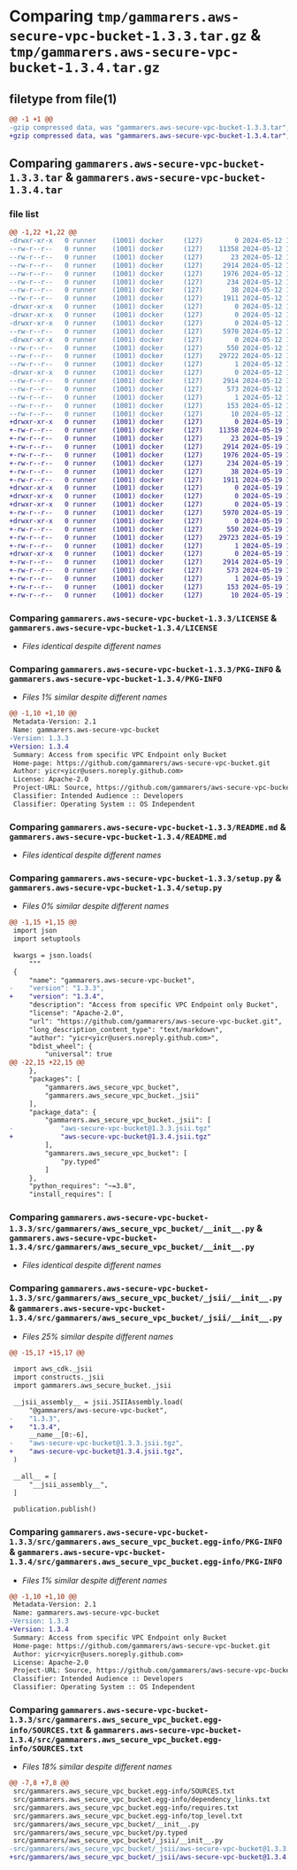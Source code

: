 # Comparing `tmp/gammarers.aws-secure-vpc-bucket-1.3.3.tar.gz` & `tmp/gammarers.aws-secure-vpc-bucket-1.3.4.tar.gz`

## filetype from file(1)

```diff
@@ -1 +1 @@
-gzip compressed data, was "gammarers.aws-secure-vpc-bucket-1.3.3.tar", last modified: Sun May 12 18:23:08 2024, max compression
+gzip compressed data, was "gammarers.aws-secure-vpc-bucket-1.3.4.tar", last modified: Sun May 19 18:22:37 2024, max compression
```

## Comparing `gammarers.aws-secure-vpc-bucket-1.3.3.tar` & `gammarers.aws-secure-vpc-bucket-1.3.4.tar`

### file list

```diff
@@ -1,22 +1,22 @@
-drwxr-xr-x   0 runner    (1001) docker     (127)        0 2024-05-12 18:23:08.676336 gammarers.aws-secure-vpc-bucket-1.3.3/
--rw-r--r--   0 runner    (1001) docker     (127)    11358 2024-05-12 18:22:55.000000 gammarers.aws-secure-vpc-bucket-1.3.3/LICENSE
--rw-r--r--   0 runner    (1001) docker     (127)       23 2024-05-12 18:22:55.000000 gammarers.aws-secure-vpc-bucket-1.3.3/MANIFEST.in
--rw-r--r--   0 runner    (1001) docker     (127)     2914 2024-05-12 18:23:08.676336 gammarers.aws-secure-vpc-bucket-1.3.3/PKG-INFO
--rw-r--r--   0 runner    (1001) docker     (127)     1976 2024-05-12 18:22:55.000000 gammarers.aws-secure-vpc-bucket-1.3.3/README.md
--rw-r--r--   0 runner    (1001) docker     (127)      234 2024-05-12 18:22:55.000000 gammarers.aws-secure-vpc-bucket-1.3.3/pyproject.toml
--rw-r--r--   0 runner    (1001) docker     (127)       38 2024-05-12 18:23:08.676336 gammarers.aws-secure-vpc-bucket-1.3.3/setup.cfg
--rw-r--r--   0 runner    (1001) docker     (127)     1911 2024-05-12 18:22:55.000000 gammarers.aws-secure-vpc-bucket-1.3.3/setup.py
-drwxr-xr-x   0 runner    (1001) docker     (127)        0 2024-05-12 18:23:08.676336 gammarers.aws-secure-vpc-bucket-1.3.3/src/
-drwxr-xr-x   0 runner    (1001) docker     (127)        0 2024-05-12 18:23:08.676336 gammarers.aws-secure-vpc-bucket-1.3.3/src/gammarers/
-drwxr-xr-x   0 runner    (1001) docker     (127)        0 2024-05-12 18:23:08.676336 gammarers.aws-secure-vpc-bucket-1.3.3/src/gammarers/aws_secure_vpc_bucket/
--rw-r--r--   0 runner    (1001) docker     (127)     5970 2024-05-12 18:22:55.000000 gammarers.aws-secure-vpc-bucket-1.3.3/src/gammarers/aws_secure_vpc_bucket/__init__.py
-drwxr-xr-x   0 runner    (1001) docker     (127)        0 2024-05-12 18:23:08.676336 gammarers.aws-secure-vpc-bucket-1.3.3/src/gammarers/aws_secure_vpc_bucket/_jsii/
--rw-r--r--   0 runner    (1001) docker     (127)      550 2024-05-12 18:22:55.000000 gammarers.aws-secure-vpc-bucket-1.3.3/src/gammarers/aws_secure_vpc_bucket/_jsii/__init__.py
--rw-r--r--   0 runner    (1001) docker     (127)    29722 2024-05-12 18:22:55.000000 gammarers.aws-secure-vpc-bucket-1.3.3/src/gammarers/aws_secure_vpc_bucket/_jsii/aws-secure-vpc-bucket@1.3.3.jsii.tgz
--rw-r--r--   0 runner    (1001) docker     (127)        1 2024-05-12 18:22:55.000000 gammarers.aws-secure-vpc-bucket-1.3.3/src/gammarers/aws_secure_vpc_bucket/py.typed
-drwxr-xr-x   0 runner    (1001) docker     (127)        0 2024-05-12 18:23:08.676336 gammarers.aws-secure-vpc-bucket-1.3.3/src/gammarers.aws_secure_vpc_bucket.egg-info/
--rw-r--r--   0 runner    (1001) docker     (127)     2914 2024-05-12 18:23:08.000000 gammarers.aws-secure-vpc-bucket-1.3.3/src/gammarers.aws_secure_vpc_bucket.egg-info/PKG-INFO
--rw-r--r--   0 runner    (1001) docker     (127)      573 2024-05-12 18:23:08.000000 gammarers.aws-secure-vpc-bucket-1.3.3/src/gammarers.aws_secure_vpc_bucket.egg-info/SOURCES.txt
--rw-r--r--   0 runner    (1001) docker     (127)        1 2024-05-12 18:23:08.000000 gammarers.aws-secure-vpc-bucket-1.3.3/src/gammarers.aws_secure_vpc_bucket.egg-info/dependency_links.txt
--rw-r--r--   0 runner    (1001) docker     (127)      153 2024-05-12 18:23:08.000000 gammarers.aws-secure-vpc-bucket-1.3.3/src/gammarers.aws_secure_vpc_bucket.egg-info/requires.txt
--rw-r--r--   0 runner    (1001) docker     (127)       10 2024-05-12 18:23:08.000000 gammarers.aws-secure-vpc-bucket-1.3.3/src/gammarers.aws_secure_vpc_bucket.egg-info/top_level.txt
+drwxr-xr-x   0 runner    (1001) docker     (127)        0 2024-05-19 18:22:37.097258 gammarers.aws-secure-vpc-bucket-1.3.4/
+-rw-r--r--   0 runner    (1001) docker     (127)    11358 2024-05-19 18:22:23.000000 gammarers.aws-secure-vpc-bucket-1.3.4/LICENSE
+-rw-r--r--   0 runner    (1001) docker     (127)       23 2024-05-19 18:22:23.000000 gammarers.aws-secure-vpc-bucket-1.3.4/MANIFEST.in
+-rw-r--r--   0 runner    (1001) docker     (127)     2914 2024-05-19 18:22:37.097258 gammarers.aws-secure-vpc-bucket-1.3.4/PKG-INFO
+-rw-r--r--   0 runner    (1001) docker     (127)     1976 2024-05-19 18:22:23.000000 gammarers.aws-secure-vpc-bucket-1.3.4/README.md
+-rw-r--r--   0 runner    (1001) docker     (127)      234 2024-05-19 18:22:23.000000 gammarers.aws-secure-vpc-bucket-1.3.4/pyproject.toml
+-rw-r--r--   0 runner    (1001) docker     (127)       38 2024-05-19 18:22:37.097258 gammarers.aws-secure-vpc-bucket-1.3.4/setup.cfg
+-rw-r--r--   0 runner    (1001) docker     (127)     1911 2024-05-19 18:22:23.000000 gammarers.aws-secure-vpc-bucket-1.3.4/setup.py
+drwxr-xr-x   0 runner    (1001) docker     (127)        0 2024-05-19 18:22:37.093258 gammarers.aws-secure-vpc-bucket-1.3.4/src/
+drwxr-xr-x   0 runner    (1001) docker     (127)        0 2024-05-19 18:22:37.093258 gammarers.aws-secure-vpc-bucket-1.3.4/src/gammarers/
+drwxr-xr-x   0 runner    (1001) docker     (127)        0 2024-05-19 18:22:37.097258 gammarers.aws-secure-vpc-bucket-1.3.4/src/gammarers/aws_secure_vpc_bucket/
+-rw-r--r--   0 runner    (1001) docker     (127)     5970 2024-05-19 18:22:23.000000 gammarers.aws-secure-vpc-bucket-1.3.4/src/gammarers/aws_secure_vpc_bucket/__init__.py
+drwxr-xr-x   0 runner    (1001) docker     (127)        0 2024-05-19 18:22:37.097258 gammarers.aws-secure-vpc-bucket-1.3.4/src/gammarers/aws_secure_vpc_bucket/_jsii/
+-rw-r--r--   0 runner    (1001) docker     (127)      550 2024-05-19 18:22:23.000000 gammarers.aws-secure-vpc-bucket-1.3.4/src/gammarers/aws_secure_vpc_bucket/_jsii/__init__.py
+-rw-r--r--   0 runner    (1001) docker     (127)    29723 2024-05-19 18:22:23.000000 gammarers.aws-secure-vpc-bucket-1.3.4/src/gammarers/aws_secure_vpc_bucket/_jsii/aws-secure-vpc-bucket@1.3.4.jsii.tgz
+-rw-r--r--   0 runner    (1001) docker     (127)        1 2024-05-19 18:22:23.000000 gammarers.aws-secure-vpc-bucket-1.3.4/src/gammarers/aws_secure_vpc_bucket/py.typed
+drwxr-xr-x   0 runner    (1001) docker     (127)        0 2024-05-19 18:22:37.097258 gammarers.aws-secure-vpc-bucket-1.3.4/src/gammarers.aws_secure_vpc_bucket.egg-info/
+-rw-r--r--   0 runner    (1001) docker     (127)     2914 2024-05-19 18:22:37.000000 gammarers.aws-secure-vpc-bucket-1.3.4/src/gammarers.aws_secure_vpc_bucket.egg-info/PKG-INFO
+-rw-r--r--   0 runner    (1001) docker     (127)      573 2024-05-19 18:22:37.000000 gammarers.aws-secure-vpc-bucket-1.3.4/src/gammarers.aws_secure_vpc_bucket.egg-info/SOURCES.txt
+-rw-r--r--   0 runner    (1001) docker     (127)        1 2024-05-19 18:22:37.000000 gammarers.aws-secure-vpc-bucket-1.3.4/src/gammarers.aws_secure_vpc_bucket.egg-info/dependency_links.txt
+-rw-r--r--   0 runner    (1001) docker     (127)      153 2024-05-19 18:22:37.000000 gammarers.aws-secure-vpc-bucket-1.3.4/src/gammarers.aws_secure_vpc_bucket.egg-info/requires.txt
+-rw-r--r--   0 runner    (1001) docker     (127)       10 2024-05-19 18:22:37.000000 gammarers.aws-secure-vpc-bucket-1.3.4/src/gammarers.aws_secure_vpc_bucket.egg-info/top_level.txt
```

### Comparing `gammarers.aws-secure-vpc-bucket-1.3.3/LICENSE` & `gammarers.aws-secure-vpc-bucket-1.3.4/LICENSE`

 * *Files identical despite different names*

### Comparing `gammarers.aws-secure-vpc-bucket-1.3.3/PKG-INFO` & `gammarers.aws-secure-vpc-bucket-1.3.4/PKG-INFO`

 * *Files 1% similar despite different names*

```diff
@@ -1,10 +1,10 @@
 Metadata-Version: 2.1
 Name: gammarers.aws-secure-vpc-bucket
-Version: 1.3.3
+Version: 1.3.4
 Summary: Access from specific VPC Endpoint only Bucket
 Home-page: https://github.com/gammarers/aws-secure-vpc-bucket.git
 Author: yicr<yicr@users.noreply.github.com>
 License: Apache-2.0
 Project-URL: Source, https://github.com/gammarers/aws-secure-vpc-bucket.git
 Classifier: Intended Audience :: Developers
 Classifier: Operating System :: OS Independent
```

### Comparing `gammarers.aws-secure-vpc-bucket-1.3.3/README.md` & `gammarers.aws-secure-vpc-bucket-1.3.4/README.md`

 * *Files identical despite different names*

### Comparing `gammarers.aws-secure-vpc-bucket-1.3.3/setup.py` & `gammarers.aws-secure-vpc-bucket-1.3.4/setup.py`

 * *Files 0% similar despite different names*

```diff
@@ -1,15 +1,15 @@
 import json
 import setuptools
 
 kwargs = json.loads(
     """
 {
     "name": "gammarers.aws-secure-vpc-bucket",
-    "version": "1.3.3",
+    "version": "1.3.4",
     "description": "Access from specific VPC Endpoint only Bucket",
     "license": "Apache-2.0",
     "url": "https://github.com/gammarers/aws-secure-vpc-bucket.git",
     "long_description_content_type": "text/markdown",
     "author": "yicr<yicr@users.noreply.github.com>",
     "bdist_wheel": {
         "universal": true
@@ -22,15 +22,15 @@
     },
     "packages": [
         "gammarers.aws_secure_vpc_bucket",
         "gammarers.aws_secure_vpc_bucket._jsii"
     ],
     "package_data": {
         "gammarers.aws_secure_vpc_bucket._jsii": [
-            "aws-secure-vpc-bucket@1.3.3.jsii.tgz"
+            "aws-secure-vpc-bucket@1.3.4.jsii.tgz"
         ],
         "gammarers.aws_secure_vpc_bucket": [
             "py.typed"
         ]
     },
     "python_requires": "~=3.8",
     "install_requires": [
```

### Comparing `gammarers.aws-secure-vpc-bucket-1.3.3/src/gammarers/aws_secure_vpc_bucket/__init__.py` & `gammarers.aws-secure-vpc-bucket-1.3.4/src/gammarers/aws_secure_vpc_bucket/__init__.py`

 * *Files identical despite different names*

### Comparing `gammarers.aws-secure-vpc-bucket-1.3.3/src/gammarers/aws_secure_vpc_bucket/_jsii/__init__.py` & `gammarers.aws-secure-vpc-bucket-1.3.4/src/gammarers/aws_secure_vpc_bucket/_jsii/__init__.py`

 * *Files 25% similar despite different names*

```diff
@@ -15,17 +15,17 @@
 
 import aws_cdk._jsii
 import constructs._jsii
 import gammarers.aws_secure_bucket._jsii
 
 __jsii_assembly__ = jsii.JSIIAssembly.load(
     "@gammarers/aws-secure-vpc-bucket",
-    "1.3.3",
+    "1.3.4",
     __name__[0:-6],
-    "aws-secure-vpc-bucket@1.3.3.jsii.tgz",
+    "aws-secure-vpc-bucket@1.3.4.jsii.tgz",
 )
 
 __all__ = [
     "__jsii_assembly__",
 ]
 
 publication.publish()
```

### Comparing `gammarers.aws-secure-vpc-bucket-1.3.3/src/gammarers.aws_secure_vpc_bucket.egg-info/PKG-INFO` & `gammarers.aws-secure-vpc-bucket-1.3.4/src/gammarers.aws_secure_vpc_bucket.egg-info/PKG-INFO`

 * *Files 1% similar despite different names*

```diff
@@ -1,10 +1,10 @@
 Metadata-Version: 2.1
 Name: gammarers.aws-secure-vpc-bucket
-Version: 1.3.3
+Version: 1.3.4
 Summary: Access from specific VPC Endpoint only Bucket
 Home-page: https://github.com/gammarers/aws-secure-vpc-bucket.git
 Author: yicr<yicr@users.noreply.github.com>
 License: Apache-2.0
 Project-URL: Source, https://github.com/gammarers/aws-secure-vpc-bucket.git
 Classifier: Intended Audience :: Developers
 Classifier: Operating System :: OS Independent
```

### Comparing `gammarers.aws-secure-vpc-bucket-1.3.3/src/gammarers.aws_secure_vpc_bucket.egg-info/SOURCES.txt` & `gammarers.aws-secure-vpc-bucket-1.3.4/src/gammarers.aws_secure_vpc_bucket.egg-info/SOURCES.txt`

 * *Files 18% similar despite different names*

```diff
@@ -7,8 +7,8 @@
 src/gammarers.aws_secure_vpc_bucket.egg-info/SOURCES.txt
 src/gammarers.aws_secure_vpc_bucket.egg-info/dependency_links.txt
 src/gammarers.aws_secure_vpc_bucket.egg-info/requires.txt
 src/gammarers.aws_secure_vpc_bucket.egg-info/top_level.txt
 src/gammarers/aws_secure_vpc_bucket/__init__.py
 src/gammarers/aws_secure_vpc_bucket/py.typed
 src/gammarers/aws_secure_vpc_bucket/_jsii/__init__.py
-src/gammarers/aws_secure_vpc_bucket/_jsii/aws-secure-vpc-bucket@1.3.3.jsii.tgz
+src/gammarers/aws_secure_vpc_bucket/_jsii/aws-secure-vpc-bucket@1.3.4.jsii.tgz
```

